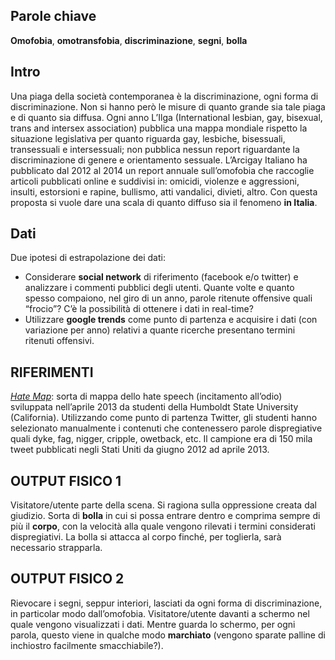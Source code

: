 ## Parole chiave
**Omofobia**, **omotransfobia**, **discriminazione**, **segni**, **bolla**

## Intro
Una piaga della società contemporanea è la discriminazione, ogni forma di discriminazione. Non si hanno però le misure di quanto grande sia tale piaga e di quanto sia diffusa. Ogni anno L’Ilga (International lesbian, gay, bisexual, trans and intersex association) pubblica una mappa mondiale rispetto la situazione legislativa per quanto riguarda gay, lesbiche, bisessuali, transessuali e intersessuali; non pubblica nessun report riguardante la discriminazione di genere e orientamento sessuale.
L’Arcigay Italiano ha pubblicato dal 2012 al 2014 un report annuale sull’omofobia che raccoglie articoli pubblicati online e suddivisi in: omicidi, violenze e aggressioni, insulti, estorsioni e rapine, bullismo, atti vandalici, divieti, altro.
Con questa proposta si vuole dare una scala di quanto diffuso sia il fenomeno **in Italia**.

## Dati
Due ipotesi di estrapolazione dei dati:
-	Considerare **social network** di riferimento (facebook e/o twitter) e analizzare i commenti pubblici degli utenti. Quante volte e quanto spesso compaiono, nel giro di un anno, parole ritenute offensive quali “frocio”? C’è la possibilità di ottenere i dati in real-time?
-	Utilizzare **google trends** come punto di partenza e acquisire i dati (con variazione per anno) relativi a quante ricerche presentano termini ritenuti offensivi.

## RIFERIMENTI
 [_Hate Map_](http://users.humboldt.edu/mstephens/hate/hate_map.html#): sorta di mappa dello hate speech (incitamento all’odio) sviluppata nell’aprile 2013 da studenti della Humboldt State University (California). Utilizzando come punto di partenza Twitter, gli studenti hanno selezionato manualmente i contenuti che contenessero parole dispregiative quali dyke, fag, nigger, cripple, owetback, etc. Il campione era di 150 mila tweet pubblicati negli Stati Uniti da giugno 2012 ad aprile 2013.

## OUTPUT FISICO 1
Visitatore/utente parte della scena. Si ragiona sulla oppressione creata dal giudizio. Sorta di **bolla** in cui si possa entrare dentro e comprima sempre di più il **corpo**, con la velocità alla quale vengono rilevati i termini considerati dispregiativi. La bolla si attacca al corpo finché, per toglierla, sarà necessario strapparla.

## OUTPUT FISICO 2
Rievocare i segni, seppur interiori, lasciati da ogni forma di discriminazione, in particolar modo dall’omofobia. Visitatore/utente davanti a schermo nel quale vengono visualizzati i dati. Mentre guarda lo schermo, per ogni parola, questo viene in qualche modo **marchiato** (vengono sparate palline di inchiostro facilmente smacchiabile?).
